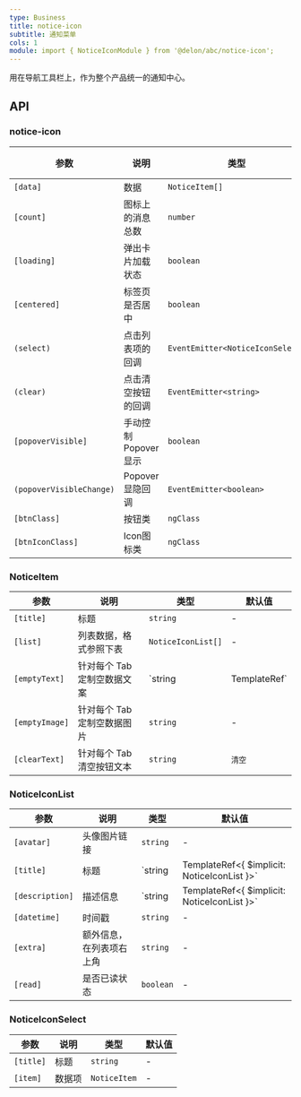 ```yaml
---
type: Business
title: notice-icon
subtitle: 通知菜单
cols: 1
module: import { NoticeIconModule } from '@delon/abc/notice-icon';
---
```


用在导航工具栏上，作为整个产品统一的通知中心。

## API

### notice-icon

| 参数 | 说明 | 类型 | 默认值 |
|----|----|----|-----|
| `[data]` | 数据 | `NoticeItem[]` | - |
| `[count]` | 图标上的消息总数 | `number` | - |
| `[loading]` | 弹出卡片加载状态 | `boolean` | `false` |
| `[centered]` | 标签页是否居中 | `boolean` | `false` |
| `(select)` | 点击列表项的回调 | `EventEmitter<NoticeIconSelect>` | - |
| `(clear)` | 点击清空按钮的回调 | `EventEmitter<string>` | - |
| `[popoverVisible]` | 手动控制Popover显示 | `boolean` | `false` |
| `(popoverVisibleChange)` | Popover显隐回调 | `EventEmitter<boolean>` | - |
| `[btnClass]` | 按钮类 | `ngClass` | - |
| `[btnIconClass]` | Icon图标类 | `ngClass` | - |

### NoticeItem

| 参数 | 说明 | 类型 | 默认值 |
|----|----|----|-----|
| `[title]` | 标题 | `string` | - |
| `[list]` | 列表数据，格式参照下表 | `NoticeIconList[]` | - |
| `[emptyText]` | 针对每个 Tab 定制空数据文案 | `string | TemplateRef<void>` | `无通知` |
| `[emptyImage]` | 针对每个 Tab 定制空数据图片 | `string` | - |
| `[clearText]` | 针对每个 Tab 清空按钮文本 | `string` | `清空` |

### NoticeIconList

| 参数 | 说明 | 类型 | 默认值 |
|----|----|----|-----|
| `[avatar]` | 头像图片链接 | `string` | - |
| `[title]` | 标题 | `string | TemplateRef<{ $implicit: NoticeIconList }>` | - |
| `[description]` | 描述信息 | `string | TemplateRef<{ $implicit: NoticeIconList }>` | - |
| `[datetime]` | 时间戳 | `string` | - |
| `[extra]` | 额外信息，在列表项右上角 | `string` | - |
| `[read]` | 是否已读状态 | `boolean` | - |

### NoticeIconSelect

| 参数 | 说明 | 类型 | 默认值 |
|----|----|----|-----|
| `[title]` | 标题 | `string` | - |
| `[item]` | 数据项 | `NoticeItem` | - |

